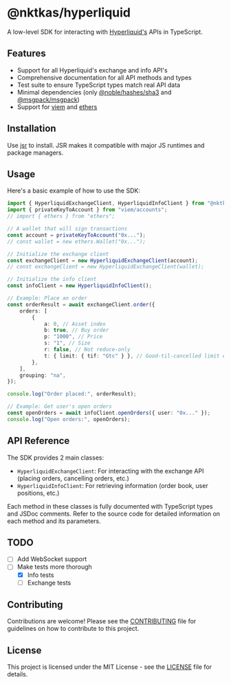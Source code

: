 # @nktkas/hyperliquid

A low-level SDK for interacting with [Hyperliquid's](https://hyperliquid.xyz/) APIs in TypeScript.

## Features

- Support for all Hyperliquid's exchange and info API's
- Comprehensive documentation for all API methods and types
- Test suite to ensure TypeScript types match real API data
- Minimal dependencies (only [@noble/hashes/sha3](https://github.com/paulmillr/noble-hashes) and
  [@msgpack/msgpack](https://github.com/msgpack/msgpack-javascript))
- Support for [viem](https://viem.sh/) and [ethers](https://ethers.org/)

## Installation

Use [jsr](https://jsr.io/@nktkas/hyperliquid) to install. JSR makes it compatible with major JS runtimes and package managers.

## Usage

Here's a basic example of how to use the SDK:

```typescript
import { HyperliquidExchangeClient, HyperliquidInfoClient } from "@nktkas/hyperliquid";
import { privateKeyToAccount } from "viem/accounts";
// import { ethers } from "ethers";

// A wallet that will sign transactions
const account = privateKeyToAccount("0x...");
// const wallet = new ethers.Wallet("0x...");

// Initialize the exchange client
const exchangeClient = new HyperliquidExchangeClient(account);
// const exchangeClient = new HyperliquidExchangeClient(wallet);

// Initialize the info client
const infoClient = new HyperliquidInfoClient();

// Example: Place an order
const orderResult = await exchangeClient.order({
    orders: [
        {
            a: 0, // Asset index
            b: true, // Buy order
            p: "1000", // Price
            s: "1", // Size
            r: false, // Not reduce-only
            t: { limit: { tif: "Gtc" } }, // Good-til-cancelled limit order
        },
    ],
    grouping: "na",
});

console.log("Order placed:", orderResult);

// Example: Get user's open orders
const openOrders = await infoClient.openOrders({ user: "0x..." });
console.log("Open orders:", openOrders);
```

## API Reference

The SDK provides 2 main classes:

- `HyperliquidExchangeClient`: For interacting with the exchange API (placing orders, cancelling orders, etc.)
- `HyperliquidInfoClient`: For retrieving information (order book, user positions, etc.)

Each method in these classes is fully documented with TypeScript types and JSDoc comments. Refer to the source code for detailed
information on each method and its parameters.

## TODO

- [ ] Add WebSocket support
- [ ] Make tests more thorough
  - [x] Info tests
  - [ ] Exchange tests

## Contributing

Contributions are welcome! Please see the [CONTRIBUTING](./CONTRIBUTING.md) file for guidelines on how to contribute to this
project.

## License

This project is licensed under the MIT License - see the [LICENSE](./LICENSE) file for details.

